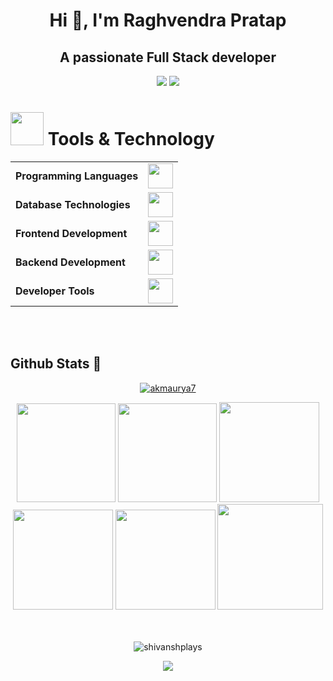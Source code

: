 <h1 align="center">Hi 👋, I'm Raghvendra Pratap</h1>
<h2 align="center"> A passionate Full Stack developer </h2>

<p align="center"> 
  <a href="https://www.linkedin.com/in/raghvendra-pratap-0ab685262/"><img src="https://img.shields.io/badge/LinkedIn-d5d5d5?style=for-the-badge&logo=linkedin&logoColor=0A0209"/></a>
  <a href="mailto:raghvendrapratap1552004@gmail.com"><img src="https://img.shields.io/badge/Gmail-d5d5d5?style=for-the-badge&logo=gmail&logoColor=0A0209" /></a>
</p>



<h1><img src="https://media.tenor.com/Pnb_hVWq2sgAAAAj/on-process-dig.gif" width="53" height="53"/> Tools & Technology</h1>
<table>
	<tr>
	<td><strong>Programming Languages</strong></td>
	<td><img height=40 src = "https://skillicons.dev/icons?i=cpp,java,python,c&theme=dark"></td>
</tr>
<tr>
	<td><strong>Database Technologies</strong></td>
	<td><img height=40 src = "https://skillicons.dev/icons?i=firebase,aws,mysql,mongodb&theme=dark"></td>
</tr>
<tr>
	<td><strong>Frontend Development</strong></td>
	<td><img height=40 src = "https://skillicons.dev/icons?i=html,css,js,react" ></td>
</tr>
<tr>
	<td><strong>Backend Development</strong></td>
	<td><img height=40 src = "https://skillicons.dev/icons?i=mongodb,express,nodejs&theme=dark"></td>
</tr>

<tr>
	<td><strong>Developer Tools</strong></td>
	<td><img height=40 src = "https://skillicons.dev/icons?i=androidstudio,git,github,postman&theme=dark"></td>
</tr>

</table>

<br/>





<br/>

## Github Stats 🧊

<div align="center">

<p align="center">
  <a href="https://github-profile-trophy.vercel.app/?username=akmaurya7"><img src="https://github-profile-trophy.vercel.app/?username=akmaurya7&theme=radical" alt="akmaurya7"/></a>
</p>

<img height="158em" src="https://github-profile-summary-cards.vercel.app/api/cards/profile-details?username=raghvendra15042004&theme=radical">
<img height="158em" src="https://github-profile-summary-cards.vercel.app/api/cards/stats?username=raghvendra15042004&theme=radical">
<img height="160em" src="https://github-profile-summary-cards.vercel.app/api/cards/repos-per-language?username=raghvendra15042004&theme=radical">
<img height="160em" src="https://github-profile-summary-cards.vercel.app/api/cards/most-commit-language?username=raghvendra15042004&theme=radical">
<img height="160em" src="https://github-profile-summary-cards.vercel.app/api/cards/productive-time?username=raghvendra15042004&theme=radical&utcOffset=8">
<img height="169em" src="https://github-readme-stats.vercel.app/api?username=raghvendra15042004&theme=radical&hide_border=false&include_all_commits=false&count_private=false">


<br/>
<br/>
<br/>

<p align="center">
   <a>
     <p><img align="center" src="https://github-readme-streak-stats.herokuapp.com/?user=raghvendra15042004&theme=radical" alt="shivanshplays" /></p>
   </a>
</p>

<div align="center">
  <img src="https://github-readme-activity-graph.vercel.app/graph?username=raghvendra15042004&theme=synthwave-84&true&hide_border=true" />
</div>
